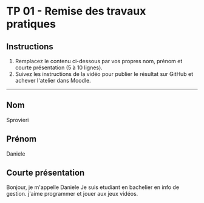 # TP 01 - Remise des travaux pratiques

## Instructions

1. Remplacez le contenu ci-dessous par vos propres nom, prénom et courte présentation (5 à 10 lignes).
2. Suivez les instructions de la vidéo pour publier le résultat sur GitHub et achever l'atelier dans Moodle.

---

## Nom

Sprovieri

## Prénom

Daniele

## Courte présentation

Bonjour, je m'appelle Daniele
Je suis etudiant en bachelier en info de gestion.
j'aime programmer et jouer aux jeux vidéos.
